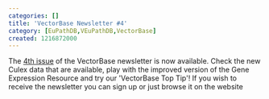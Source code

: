 ```yaml
---
categories: []
title: 'VectorBase Newsletter #4'
category: [EuPathDB,VEuPathDB,VectorBase]
created: 1216872000
---
```

The <a href="/newsletters/issue-4">4th issue</a> of the VectorBase newsletter is now available. Check the new Culex data that are available, play with the improved version of the Gene Expression Resource and try our 'VectorBase Top Tip'! If you wish to receive the newsletter you can sign up or just browse it on the website
